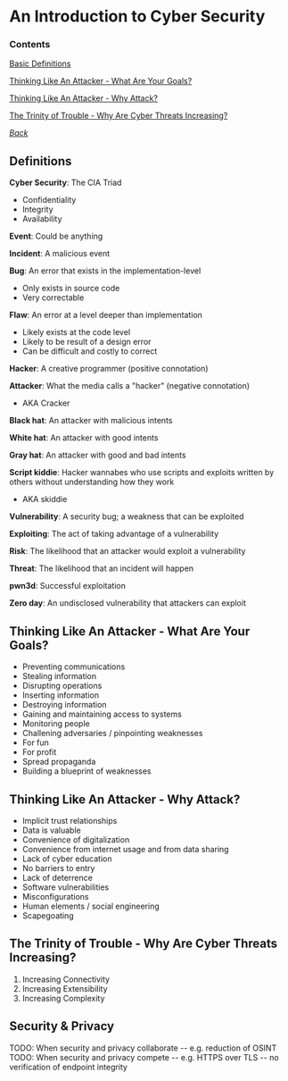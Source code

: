 # An Introduction to Cyber Security

### Contents
[Basic Definitions](#definitions)

[Thinking Like An Attacker - What Are Your
Goals?](#thinking-like-an-attacker---what-are-your-goals)

[Thinking Like An Attacker - Why
Attack?](#thinking-like-an-attacker---why-attack)

[The Trinity of Trouble - Why Are Cyber Threats
Increasing?](#the-trinity-of-trouble---why-are-cyber-threats-increasing)

*[Back](../week1-networks#week-1---networks)*


## Definitions
__Cyber Security__: The CIA Triad
- Confidentiality
- Integrity
- Availability

__Event__: Could be anything

__Incident__: A malicious event

__Bug__: An error that exists in the implementation-level
- Only exists in source code
- Very correctable

__Flaw__: An error at a level deeper than implementation
- Likely exists at the code level
- Likely to be result of a design error
- Can be difficult and costly to correct

__Hacker__: A creative programmer (positive connotation)

__Attacker__: What the media calls a "hacker" (negative connotation)
- AKA Cracker

__Black hat__: An attacker with malicious intents

__White hat__: An attacker with good intents

__Gray hat__: An attacker with good and bad intents

__Script kiddie__: Hacker wannabes who use scripts and exploits written by others without understanding how they work
- AKA skiddie

__Vulnerability__: A security bug; a weakness that can be exploited

__Exploiting__: The act of taking advantage of a vulnerability

__Risk__: The likelihood that an attacker would exploit a vulnerability

__Threat__: The likelihood that an incident will happen

__pwn3d__: Successful exploitation

__Zero day__: An undisclosed vulnerability that attackers can exploit


## Thinking Like An Attacker - What Are Your Goals?
- Preventing communications
- Stealing information
- Disrupting operations
- Inserting information
- Destroying information
- Gaining and maintaining access to systems
- Monitoring people
- Challening adversaries / pinpointing weaknesses
- For fun
- For profit
- Spread propaganda
- Building a blueprint of weaknesses


## Thinking Like An Attacker - Why Attack? 
- Implicit trust relationships
- Data is valuable
- Convenience of digitalization
- Convenience from internet usage and from data sharing
- Lack of cyber education
- No barriers to entry
- Lack of deterrence
- Software vulnerabilities
- Misconfigurations
- Human elements / social engineering
- Scapegoating


## The Trinity of Trouble - Why Are Cyber Threats Increasing?
1. Increasing Connectivity
2. Increasing Extensibility
3. Increasing Complexity

## Security & Privacy
TODO: When security and privacy collaborate -- e.g. reduction of OSINT
TODO: When security and privacy compete -- e.g. HTTPS over TLS -- no 
verification of endpoint integrity
